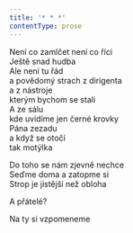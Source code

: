 ```yaml
---
title: '* * *'
contentType: prose
---
```


<section>

Není co zamlčet není co říci  
Ještě snad hudba  
Ale není tu řád  
a povědomý strach z dirigenta  
a z nástroje  
kterým bychom se stali  
A ze sálu  
kde uvidíme jen černé krovky  
Pána zezadu  
a když se otočí  
tak motýlka

Do toho se nám zjevně nechce  
Seďme doma a zatopme si  
Strop je jistější než obloha

A přátelé?

Na ty si vzpomeneme

</section>
